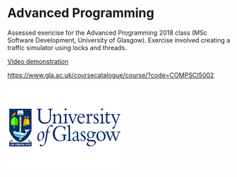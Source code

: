 # Advanced Programming
Assessed exericise for the Advanced Programming 2018 class (MSc Software Development, University of Glasgow). 
Exercise involved creating a traffic simulator using locks and threads.

[Video demonstration](https://youtu.be/LjWsl6pnY90)

https://www.gla.ac.uk/coursecatalogue/course/?code=COMPSCI5002

![Glasgow Uni](../Glasgow-Uni-logo.png)
